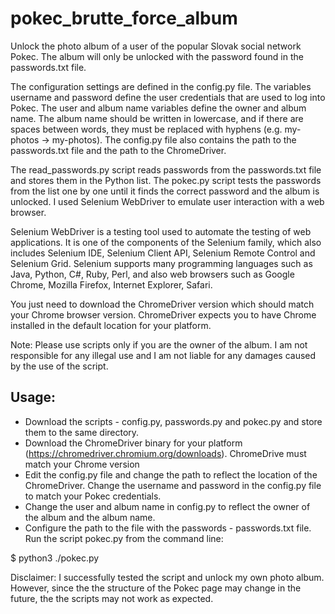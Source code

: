 # pokec_brutte_force_album

Unlock the photo album of a user of the popular Slovak social network Pokec. The album will only be unlocked with the password found in the passwords.txt 
file.

The configuration settings are defined in the config.py file. The variables username and password define the user credentials that are used to log into 
Pokec. The user and album name variables define the owner and album name. The album name should be written in lowercase, and if there are spaces between 
words, they must be replaced with hyphens (e.g. my-photos -> my-photos). The config.py file also contains the path to the passwords.txt file and 
the path to the ChromeDriver.

The read_passwords.py script reads passwords from the passwords.txt file and stores them in the Python list. The pokec.py script tests the passwords from the list one by one until it finds the correct password and the album is unlocked. I used Selenium WebDriver to emulate user interaction with a web browser.

Selenium WebDriver is a testing tool used to automate the testing of web applications. It is one of the components of the Selenium family, which also includes Selenium IDE, Selenium Client API, Selenium Remote Control and Selenium Grid. Selenium supports many programming languages such as Java, Python, C#, Ruby, Perl, and also web browsers such as Google Chrome, Mozilla Firefox, Internet Explorer, Safari.

You just need to download the ChromeDriver version which should match your Chrome browser version. ChromeDriver expects you to have Chrome installed in the default location for your platform.

Note:
Please use scripts only if you are the owner of the album. I am not responsible for any illegal use and I am not liable for any damages caused by the use of the script.

Usage:
------
- Download the scripts - config.py, passwords.py and pokec.py and store them to the same directory.
- Download the ChromeDriver binary for your platform (https://chromedriver.chromium.org/downloads). ChromeDrive must match your Chrome version
- Edit the config.py file and change the path to reflect the location of the ChromeDriver. Change the username and password in the config.py file to match 
  your Pokec credentials.
- Change the user and album name in config.py to reflect the owner of the album and the album name.
- Configure the path to the file with the passwords - passwords.txt file. Run the script pokec.py from the command line:

$ python3 ./pokec.py

Disclaimer:
I successfully tested the script and unlock my own photo album. However, since the the structure of the Pokec page may change in the future, the the scripts may not work as expected.
